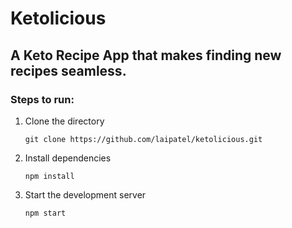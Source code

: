 # Ketolicious

## A Keto Recipe App that makes finding new recipes seamless.

### Steps to run:

1. Clone the directory

    ```git clone https://github.com/laipatel/ketolicious.git```

2. Install dependencies

    ```npm install```

3. Start the development server

    ```npm start```

